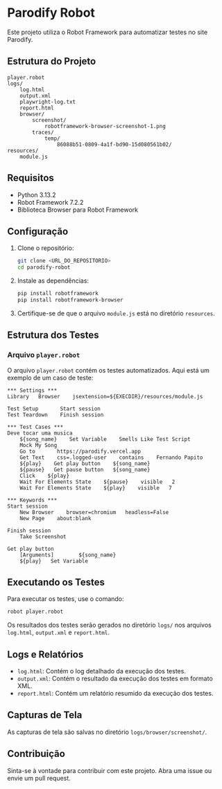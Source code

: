 # Parodify Robot

Este projeto utiliza o Robot Framework para automatizar testes no site Parodify.

## Estrutura do Projeto

```
player.robot
logs/
    log.html
    output.xml
    playwright-log.txt
    report.html
    browser/
        screenshot/
            robotframework-browser-screenshot-1.png
        traces/
            temp/
                86088b51-0809-4a1f-bd90-15d080561b02/
resources/
    module.js
```

## Requisitos

- Python 3.13.2
- Robot Framework 7.2.2
- Biblioteca Browser para Robot Framework

## Configuração

1. Clone o repositório:
    ```sh
    git clone <URL_DO_REPOSITORIO>
    cd parodify-robot
    ```

2. Instale as dependências:
    ```sh
    pip install robotframework
    pip install robotframework-browser
    ```

3. Certifique-se de que o arquivo `module.js` está no diretório `resources`.

## Estrutura dos Testes

### Arquivo `player.robot`

O arquivo `player.robot` contém os testes automatizados. Aqui está um exemplo de um caso de teste:

```robot
*** Settings ***
Library   Browser    jsextension=${EXECDIR}/resources/module.js

Test Setup       Start session
Test Teardown    Finish session

*** Test Cases ***
Deve tocar uma musica
    ${song_name}    Set Variable    Smells Like Test Script
    Mock My Song
    Go to       https://parodify.vercel.app
    Get Text    css=.logged-user    contains    Fernando Papito
    ${play}    Get play button    ${song_name}
    ${pause}   Get pause button   ${song_name}
    Click    ${play}
    Wait For Elements State    ${pause}    visible   2
    Wait For Elements State    ${play}    visible   7

*** Keywords ***
Start session
    New Browser    browser=chromium   headless=False
    New Page    about:blank

Finish session
    Take Screenshot

Get play button
    [Arguments]        ${song_name}
    ${play}   Set Variable    
```

## Executando os Testes

Para executar os testes, use o comando:

```sh
robot player.robot
```

Os resultados dos testes serão gerados no diretório `logs/` nos arquivos `log.html`, `output.xml` e `report.html`.

## Logs e Relatórios

- `log.html`: Contém o log detalhado da execução dos testes.
- `output.xml`: Contém o resultado da execução dos testes em formato XML.
- `report.html`: Contém um relatório resumido da execução dos testes.

## Capturas de Tela

As capturas de tela são salvas no diretório `logs/browser/screenshot/`.

## Contribuição

Sinta-se à vontade para contribuir com este projeto. Abra uma issue ou envie um pull request.
